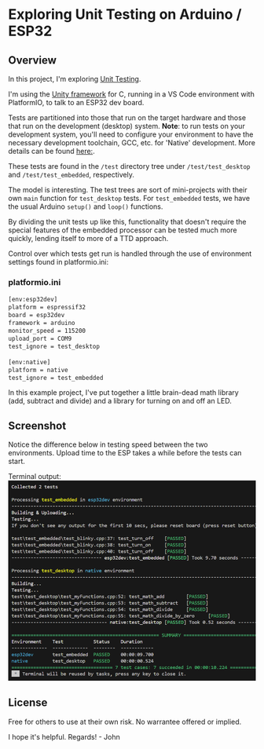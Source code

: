 # Exploring Unit Testing on Arduino / ESP32

## Overview 
In this project, I'm exploring [Unit Testing](https://docs.platformio.org/en/latest/advanced/unit-testing/index.html).

I'm using the [Unity framework](https://docs.platformio.org/en/latest/advanced/unit-testing/frameworks/unity.html) for C, running in a VS Code environment with PlatformIO, to talk to an ESP32 dev board. 

Tests are partitioned into those that run on the target hardware and those that run on the development (desktop) system. **Note**: to run tests on your development system, you'll need to configure your environment to have the necessary development toolchain, GCC, etc. for 'Native' development. More details can be found [here:](https://docs.platformio.org/en/latest/platforms/native.html). 

These tests are found in the `/test` directory tree under 
`/test/test_desktop` and `/test/test_embedded`, respectively.

The model is interesting. The test trees are sort of mini-projects with their own `main` function for `test_desktop` tests. For `test_embedded` tests, we have the usual Arduino `setup()` and `loop()` functions. 

By dividing the unit tests up like this, functionality that doesn't require the special features of the embedded processor can be tested much more quickly, lending itself to more of a TTD approach. 

Control over which tests get run is handled through the use of environment settings found in platformio.ini: 

### platformio.ini

```
[env:esp32dev]
platform = espressif32
board = esp32dev
framework = arduino
monitor_speed = 115200
upload_port = COM9
test_ignore = test_desktop

[env:native]
platform = native
test_ignore = test_embedded
```

In this example project, I've put together a little brain-dead math library (add, subtract and divide) and a library for turning on and off an LED. 

## Screenshot

Notice the difference below in testing speed between the two environments. Upload time to the ESP takes a while before the tests can start. 

Terminal output: 
![Screenshot](doc/test_results.png)


## License

Free for others to use at their own risk. No warrantee offered or implied. 



I hope it's helpful. 
Regards! - John


